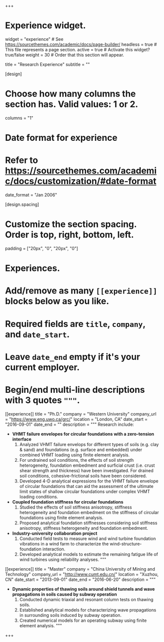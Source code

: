 +++
# Experience widget.
widget = "experience"  # See https://sourcethemes.com/academic/docs/page-builder/
headless = true  # This file represents a page section.
active = true  # Activate this widget? true/false
weight = 30  # Order that this section will appear.

title = "Research Experience"
subtitle = ""

[design]
  # Choose how many columns the section has. Valid values: 1 or 2.
  columns = "1"

# Date format for experience
#   Refer to https://sourcethemes.com/academic/docs/customization/#date-format
date_format = "Jan 2006"

[design.spacing]
  # Customize the section spacing. Order is top, right, bottom, left.
  padding = ["20px", "0", "20px", "0"]

# Experiences.
#   Add/remove as many `[[experience]]` blocks below as you like.
#   Required fields are `title`, `company`, and `date_start`.
#   Leave `date_end` empty if it's your current employer.
#   Begin/end multi-line descriptions with 3 quotes `"""`.
[[experience]]
  title = "Ph.D."
  company = "Western University"
  company_url = "https://www.eng.uwo.ca/grc/"
  location = "London, CA"
  date_start = "2016-09-01"
  date_end = ""
  description = """
  Research include:
  
  * **VHMT failure envelopes for circular foundations with a zero-tension interface**
    1. Analyzed VHMT failure envelops for different types of soils (e.g. clay & sand) and foundations (e.g. surface and embedded) under combined VHMT loading using finite element analysis.
    2. For undrained soil conditions, the effects of soil strength heterogeneity, foundation embedment and surficial crust (i.e. crust shear strength and thickness) have been investigated. For drained soil conditions, cohesive-frictional soils have been considered.
    3. Developed 4-D analytical expressions for the VHMT failure envelope of circular foundations that can aid the assessment of the ultimate limit states of shallow circular foundations under complex VHMT loading conditions.
  * **Coupled foundation stiffness for circular foundations**
    1. Studied the effects of soil stiffness anisotropy, stiffness heterogeneity and foundation embedment on the stiffness of circular foundations using finite element analysis.
    2. Proposed analytical foundation stiffnesses considering soil stiffness anisotropy, stiffness heterogeneity and foundation embedment.
  * **Industry-university collaboration project**
    1. Conducted field tests to measure wind and wind turbine foundation vibrations in a wind farm to characterize the wind-structure-foundation interaction.
    2. Developed analytical models to estimate the remaining fatigue life of wind turbines using reliability analyses.
  """

[[experience]]
  title = "Master"
  company = "China University of Mining and Technology"
  company_url = "http://www.cumt.edu.cn/"
  location = "Xuzhou, CN"
  date_start = "2013-09-01"
  date_end = "2016-06-20"
  description = """
  * **Dynamic properties of thawing soils around shield tunnels and wave propagations in soils caused by subway operation**
    1. Conducted dynamic triaxial and resonant column tests on thawing soils.
    2. Established analytical models for characterizing wave propagations in surrounding soils induced by subway operation.
    3. Created numerical models for an operating subway using finite element analysis.
  """

+++
